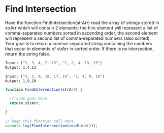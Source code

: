 # Find Intersection

Have the function FindIntersection(strArr) read the array of strings stored in strArr which will contain 2 elements: the first element will represent a list of comma-separated numbers sorted in ascending order, the second element will represent a second list of comma-separated numbers (also sorted). Your goal is to return a comma-separated string containing the numbers that occur in elements of strArr in sorted order. If there is no intersection, return the string false.

```bash
Input: ["1, 3, 4, 7, 13", "1, 2, 4, 13, 15"]
Output: 1,4,13
```

```bash
Input: ["1, 3, 9, 10, 17, 18", "1, 4, 9, 10"]
Output: 1,9,10
```

```Javascript
function FindIntersection(strArr) { 

  // code goes here  
  return strArr; 

}
   
// keep this function call here 
console.log(FindIntersection(readline()));
```
